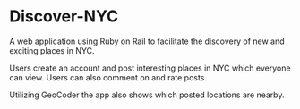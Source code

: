 # Discover-NYC

A web application using Ruby on Rail to facilitate the discovery of new and exciting places in NYC.

Users create an account and post interesting places in NYC which everyone can view. Users can also comment on and rate posts.

Utilizing GeoCoder the app also shows which posted locations are nearby. 
